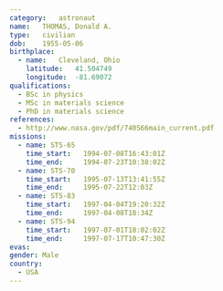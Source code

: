 ```yaml
---
category:	astronaut
name:	THOMAS, Donald A.
type:	civilian
dob:	1955-05-06
birthplace:
  - name:	Cleveland, Ohio
    latitude:	41.504749
    longitude:	-81.69072
qualifications:
  - BSc in physics
  - MSc in materials science
  - PhD in materials science
references:
  - http://www.nasa.gov/pdf/740566main_current.pdf
missions:
  - name: STS-65
    time_start:   1994-07-08T16:43:01Z
    time_end:     1994-07-23T10:38:02Z
  - name: STS-70
    time_start:   1995-07-13T13:41:55Z
    time_end:     1995-07-22T12:03Z
  - name: STS-83
    time_start:   1997-04-04T19:20:32Z
    time_end:     1997-04-08T18:34Z
  - name: STS-94
    time_start:   1997-07-01T18:02:02Z
    time_end:     1997-07-17T10:47:30Z
evas:
gender:	Male
country:
  - USA
---
```


